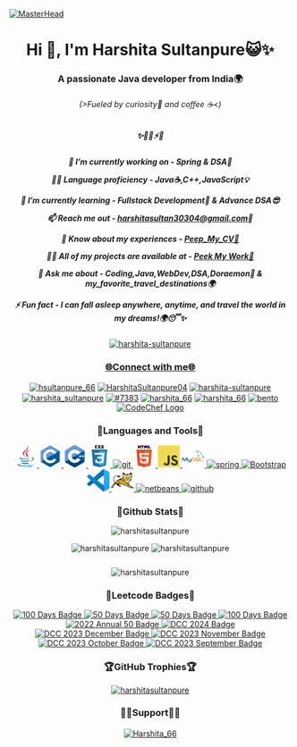 
[![MasterHead](https://upload.wikimedia.org/wikipedia/commons/7/7e/Knowledge_Is_Human_Homepage_Animated_Banner.gif)]()
<h1 align="center">Hi 👋, I'm Harshita Sultanpure😺✨</h1>
<h3 align="center">A passionate Java developer from India🌍</h3>
<!--
<img align="right" alt="Coding" width="400" src="https://i.pinimg.com/originals/ea/9d/f8/ea9df861113fecec5bb17bf1faa0124e.gif">
-->
<h6 align="center">(>Fueled by curiosity🤔 and coffee ☕<)</h></br>
<h5 align="center">✨🌟💫⚡️🌈</h5>

<h5 align="center"
  
 🔭 I’m currently working on - **Spring & DSA🚀**

 👨‍💻 Language proficiency - **Java☕,C++,JavaScript💡**

 🌱 I’m currently learning - **Fullstack Development🚀 & Advance DSA😎**

 📫 Reach me out - **harshitasultan30304@gmail.com📧**

 📄 Know about my experiences - [Peep_My_CV👀](https://drive.google.com/file/d/1UQzhhIvIaSW2eO-Nzbbr4vrCV9Cg7qq9/view?usp=sharing)

 👨‍💻 All of my projects are available at - [Peek My Work💼](https://harshitasultanpure.github.io/Portfolio/)

 💬 Ask me about - **Coding,Java,WebDev,DSA,Doraemon🤖 & my_favorite_travel_destinations🌍**

 ⚡ Fun fact - **I can fall asleep anywhere, anytime, and travel the world in my dreams!🌍😴✨**</h5>
 <!--https://www.linkedin.com/in/harshita-sultanpure/-->
<!-- <p align="center"> <a href="https://twitter.com/hsultanpure_66" target="blank"><img src="https://img.shields.io/twitter/follow/hsultanpure_66?logo=twitter&style=for-the-badge" alt="hsultanpure_66" /></a> </p>
-->
<p align="center"> 
<a href="https://www.linkedin.com/in/harshita-sultanpure/" target="blank"><img src="https://img.shields.io/badge/Follow%20@harshita--sultanpure?style=for-the-badge&logo=linkedin" alt="harshita-sultanpure" /</a> 
</p>
<h3 align="center">🌐Connect with me🌐</h3>
<p align="center">
<a href="https://twitter.com/hsultanpure_66" target="blank"><img align="center" src="https://raw.githubusercontent.com/rahuldkjain/github-profile-readme-generator/master/src/images/icons/Social/twitter.svg" alt="hsultanpure_66" height="30" width="40" /></a>
<a href="https://www.reddit.com/user/HarshitaSultanpure04/" target="blank"><img align="center" src="https://raw.githubusercontent.com/rahuldkjain/github-profile-readme-generator/master/src/images/icons/Social/reddit.svg" alt="HarshitaSultanpure04" height="30" width="40" /></a>
<a href="https://linkedin.com/in/harshita-sultanpure" target="blank"><img align="center" src="https://raw.githubusercontent.com/rahuldkjain/github-profile-readme-generator/master/src/images/icons/Social/linked-in-alt.svg" alt="harshita-sultanpure" height="30" width="40" /></a>
<a href="https://www.leetcode.com/harshita_sultanpure" target="blank"><img align="center" src="https://raw.githubusercontent.com/rahuldkjain/github-profile-readme-generator/master/src/images/icons/Social/leet-code.svg" alt="harshita_sultanpure" height="30" width="40" /></a>
<a href="https://discord.gg/#7383" target="blank"><img align="center" src="https://raw.githubusercontent.com/rahuldkjain/github-profile-readme-generator/master/src/images/icons/Social/discord.svg" alt="#7383" height="30" width="40" /></a> 
<a href="https://www.hackerrank.com/harshita_66" target="blank"><img align="center" src="https://raw.githubusercontent.com/rahuldkjain/github-profile-readme-generator/master/src/images/icons/Social/hackerrank.svg" alt="harshita_66" height="30" width="40" /></a>
<a href="https://codeforces.com/profile/harshita_66" target="blank"><img align="center" src="https://raw.githubusercontent.com/rahuldkjain/github-profile-readme-generator/master/src/images/icons/Social/codeforces.svg" alt="harshita_66" height="30" width="40" /></a>
<a href="https://bento.me/harshita-sultanpure" target="blank"><img align="center" src="https://img.icons8.com/fluency/48/000000/bento.png" alt="bento" height="30" width="30" /></a>
<a href="https://www.codechef.com/users/harshita_66" target="_blank"><img src="https://i.pinimg.com/474x/c5/d9/fc/c5d9fc1e18bcf039f464c2ab6cfb3eb6.jpg" alt="CodeChef Logo" width="30" height="25"></a>

</p>

<h3 align="center">🚀Languages and Tools🚀</h3>
<p align="center"> <a href="https://www.java.com" target="_blank" rel="noreferrer"> <img src="https://raw.githubusercontent.com/devicons/devicon/master/icons/java/java-original.svg" alt="java" width="40" height="40"/> </a> <a href="https://www.cprogramming.com/" target="_blank" rel="noreferrer"> <img src="https://raw.githubusercontent.com/devicons/devicon/master/icons/c/c-original.svg" alt="c" width="40" height="40"/> </a> <a href="https://www.w3schools.com/cpp/" target="_blank" rel="noreferrer"> <img src="https://raw.githubusercontent.com/devicons/devicon/master/icons/cplusplus/cplusplus-original.svg" alt="cplusplus" width="40" height="40"/> </a> <a href="https://www.w3schools.com/css/" target="_blank" rel="noreferrer"> <img src="https://raw.githubusercontent.com/devicons/devicon/master/icons/css3/css3-original-wordmark.svg" alt="css3" width="40" height="40"/> </a> <a href="https://git-scm.com/" target="_blank" rel="noreferrer"> <img src="https://www.vectorlogo.zone/logos/git-scm/git-scm-icon.svg" alt="git" width="40" height="40"/> </a> <a href="https://www.w3.org/html/" target="_blank" rel="noreferrer"> <img src="https://raw.githubusercontent.com/devicons/devicon/master/icons/html5/html5-original-wordmark.svg" alt="html5" width="40" height="40"/><a href="https://developer.mozilla.org/en-US/docs/Web/JavaScript" target="_blank" rel="noreferrer"> <img src="https://raw.githubusercontent.com/devicons/devicon/master/icons/javascript/javascript-original.svg" alt="javascript" width="40" height="40"/> </a> <a href="https://www.mysql.com/" target="_blank" rel="noreferrer"> <img src="https://raw.githubusercontent.com/devicons/devicon/master/icons/mysql/mysql-original-wordmark.svg" alt="mysql" width="40" height="40"/> </a> <a href="https://spring.io/" target="_blank" rel="noreferrer"> <img src="https://www.vectorlogo.zone/logos/springio/springio-icon.svg" alt="spring" width="40" height="40"/> </a><a href="https://getbootstrap.com" target="_blank" rel="noreferrer"><img src="https://getbootstrap.com/docs/5.3/assets/brand/bootstrap-logo.svg" alt="Bootstrap" width="40" height="40"/></a>
</br>
<a href="https://code.visualstudio.com/" target="_blank" rel="noreferrer"> <img src="https://raw.githubusercontent.com/devicons/devicon/master/icons/vscode/vscode-original.svg" alt="vscode" width="40" height="40"/> </a><a href="https://tomcat.apache.org/" target="_blank" rel="noreferrer"> <img src="https://raw.githubusercontent.com/devicons/devicon/master/icons/tomcat/tomcat-original.svg" alt="apache tomcat" width="40" height="40"/> </a><a href="https://netbeans.apache.org/" target="_blank" rel="noreferrer"> <img src="https://upload.wikimedia.org/wikipedia/commons/9/98/Apache_NetBeans_Logo.svg" alt="netbeans" width="40" height="40"/> </a><a href="https://github.com" target="_blank" rel="noreferrer"><img src="https://github.githubassets.com/images/modules/logos_page/GitHub-Mark.png" alt="github" width="40" height="40"/>
</a>
</p>

<h3 align="center">🐙Github Stats🐙</h3>
<!--
<p><img align="left" src="https://github-readme-stats.vercel.app/api/top-langs?username=harshitasultanpure&show_icons=true&locale=en&layout=compact" alt="harshitasultanpure" /></p>
<p><img align="center" src="https://github-readme-stats.vercel.app/api?username=harshitasultanpure&show_icons=true&locale=en" alt="harshitasultanpure" /></p>
-->
<p align="center"> <img src="https://komarev.com/ghpvc/?username=harshitasultanpure&label=Profile%20views&color=0e75b6&style=flat" alt="harshitasultanpure" /> </p>
<p align="center">
  <img src="https://github-readme-stats.vercel.app/api/top-langs?username=harshitasultanpure&show_icons=true&locale=en&layout=compact" alt="harshitasultanpure" style="margin-bottom: 10px;" />
  <img src="https://github-readme-stats.vercel.app/api?username=harshitasultanpure&show_icons=true&locale=en" alt="harshitasultanpure" />
</p>

<p align="center"><img align="center" src="https://github-readme-streak-stats.herokuapp.com/?user=harshitasultanpure&" alt="harshitasultanpure" /></p>

<h3 align="center">🎯Leetcode Badges🎯</h3>
<p align="center"> 
<a href="https://leetcode.com/u/Harshita_Sultanpure/" target="_blank" rel="noreferrer">
  <img src="https://assets.leetcode.com/static_assets/marketing/2024-100-lg.png" alt="100 Days Badge" width="80" height="80"/>
  <img src="https://assets.leetcode.com/static_assets/marketing/2024-50-lg.png" alt="50 Days Badge" width="80" height="80"/>
  <img src="https://assets.leetcode.com/static_assets/marketing/lg50.png" alt="50 Days Badge" width="80" height="80"/>
  <img src="https://assets.leetcode.com/static_assets/marketing/lg100.png" alt="100 Days Badge" width="80" height="80"/>
  <img src="https://assets.leetcode.com/static_assets/public/images/badges/2022/lg/2022-annual-50.png" alt="2022 Annual 50 Badge" width="80" height="80"/>
  <img src="https://assets.leetcode.com/static_assets/public/images/badges/dcc-2024-2.png" alt="DCC 2024 Badge" width="80" height="80"/></br>
  <img src="https://assets.leetcode.com/static_assets/public/images/badges/dcc-2023-12.png" alt="DCC 2023 December Badge" width="80" height="80"/>
  <img src="https://assets.leetcode.com/static_assets/public/images/badges/dcc-2023-11.png" alt="DCC 2023 November Badge" width="80" height="80"/>
  <img src="https://assets.leetcode.com/static_assets/public/images/badges/dcc-2023-10.png" alt="DCC 2023 October Badge" width="80" height="80"/>
  <img src="https://assets.leetcode.com/static_assets/public/images/badges/dcc-2023-9.png" alt="DCC 2023 September Badge" width="80" height="80"/>
</a>
</p>

<h3 align="center">🏆GitHub Trophies🏆</h3>
<p align="center"> <a href="https://github.com/ryo-ma/github-profile-trophy"><img src="https://github-profile-trophy.vercel.app/?username=harshitasultanpure" alt="harshitasultanpure" /></a> </p>

<h3 align="center">🙋‍♀️Support🙋‍♀️</h3>
<p align="center"><a href="https://www.buymeacoffee.com/Harshita_66"> <img align="center" src="https://cdn.buymeacoffee.com/buttons/v2/default-yellow.png" height="50" width="210" alt="Harshita_66" /></a></p><br><br>
